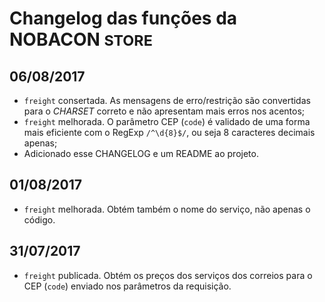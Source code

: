 # Changelog das funções da NOBACON <small>STORE</small>

## 06/08/2017
- `freight` consertada. As mensagens de erro/restrição são convertidas para o
_CHARSET_ correto e não apresentam mais erros nos acentos;
- `freight` melhorada. O parâmetro CEP (`code`) é validado de uma forma mais
eficiente com o RegExp `/^\d{8}$/`, ou seja 8 caracteres decimais apenas;
- Adicionado esse CHANGELOG e um README ao projeto.

## 01/08/2017
- `freight` melhorada. Obtém também o nome do serviço, não apenas o código.

## 31/07/2017
- `freight` publicada. Obtém os preços dos serviços dos correios para o CEP
(`code`) enviado nos parâmetros da requisição.
